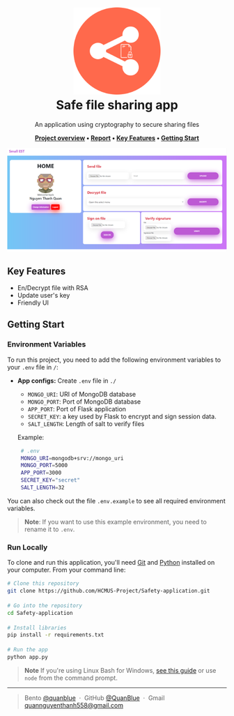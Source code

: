 <h1 align="center">
  <img src="./assets/app-logo.png" alt="icon" width="200"></img>
  <br>
  <b>Safe file sharing app</b>
</h1>

<p align="center">An application using cryptography to secure sharing files</p>

<p align="center">
  <b>
    <a href="./document/PRJ1-Encryption.pdf">Project overview</a> •
    <a href="./document/Report.pdf">Report</a> •
    <a href="#key-features">Key Features</a> •
    <a href="#getting-start">Getting Start</a>
  </b>
</p>

<p align="center">
  <img src="./assets/screenshot.png" alt="UI"></img>
</p>

## Key Features

-  En/Decrypt file with RSA
-  Update user's key
-  Friendly UI

## Getting Start

### Environment Variables

To run this project, you need to add the following environment variables to your `.env` file in `/`:

-  **App configs:** Create `.env` file in `./`

   -  `MONGO_URI`: URI of MongoDB database
   -  `MONGO_PORT`: Port of MongoDB database
   -  `APP_PORT`: Port of Flask application
   -  `SECRET_KEY`: a key used by Flask to encrypt and sign session data.
   -  `SALT_LENGTH`: Length of salt to verify files

   Example:

   ```sh
    # .env
    MONGO_URI=mongodb+srv://mongo_uri
    MONGO_PORT=5000
    APP_PORT=3000
    SECRET_KEY="secret"
    SALT_LENGTH=32
   ```

You can also check out the file `.env.example` to see all required environment variables.

> **Note**: If you want to use this example environment, you need to rename it to `.env`.

### Run Locally

To clone and run this application, you'll need [Git](https://git-scm.com) and [Python](https://www.python.org/downloads/) installed on your computer. From your command line:

```bash
# Clone this repository
git clone https://github.com/HCMUS-Project/Safety-application.git

# Go into the repository
cd Safety-application

# Install libraries
pip install -r requirements.txt

# Run the app
python app.py
```

> **Note**
> If you're using Linux Bash for Windows, [see this guide](https://www.howtogeek.com/261575/how-to-run-graphical-linux-desktop-applications-from-windows-10s-bash-shell/) or use `node` from the command prompt.

---

> Bento [@quanblue](https://bento.me/quanblue) &nbsp;&middot;&nbsp;
> GitHub [@QuanBlue](https://github.com/QuanBlue) &nbsp;&middot;&nbsp; Gmail quannguyenthanh558@gmail.com
